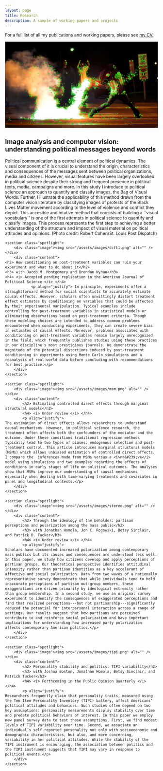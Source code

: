 ```yaml
---
layout: page
title: Research
description: A sample of working papers and projects
---
```

<p>For a full list of all my publications and working papers, please see <a href="/02cv" class="link">my CV.</a></p>
<section>
<section class="spotlight">
		<div class="image"><img src="/assets/images/ferguson10_kp.jpg" alt="" /></div>
		<div class="content">
			<h2>Image analysis and computer vision: understanding political messages beyond words</h2>
			<p> Political communication is a central element of political dynamics. The visual component of it is crucial to understand the origin, characteristics and consequences of the messages sent between political organizations, media and citizens. However, visual features have been largely overlooked in political science despite their strong and frequent presence in political texts, media, campaigns and more. In this study I introduce to political science an approach to quantify and classify images, the Bag of Visual Words. Further, I illustrate the applicability of this method drawn from the computer vision literature by classifying images of protests of the Black Lives Matter movement according to the level of violence and conflict they depict. This accesible and intutive method that consists of building a ``visual vocabulary'' is one of the first attempts in political science to quantify and classify images. This process represents the first step to achieving a better understanding of the structure and impact of visual material on political attitudes and opinions. <span style="color: ##DCDCDC">(Photo credit: Robert Cohen/St. Louis Post Dispatch)</span></p>
		</div>
	</section>

	<section class="spotlight">
		<div class="image"><img src="/assets/images/dcft1.png" alt="" /></div>
		<div class="content">
	<h2> How conditioning on post-treatment variables can ruin your experiment and what to do about it</h2>
	<h3> with Jacob M. Montgomery and Brendan Nyhan</h3>
	<h4> <i> Accepted pending replication in the American Journal of Political Science </i> </h4>
				<p align="justify"> In principle, experiments offer a straightforward method for social scientists to accurately estimate causal effects. However, scholars often unwittingly distort treatment effect estimates by conditioning on variables that could be affected by their experimental manipulation. Typical examples include controlling for post-treatment variables in statistical models or eliminating observations based on post-treatment criteria. Though these modeling choices are intended to address common problems encountered when conducting experiments, they can create severe bias in estimates of causal effects. Moreover, problems associated with conditioning on post-treatment variables remain largely unrecognized in the field, which frequently publishes studies using these practices in our discipline's most prestigious journals. We demonstrate the magnitude of the potential distortions induced by post-treatment conditioning in experiments using Monte Carlo simulations and a reanalysis of real-world data before concluding with recommendations for best practice.</p>
		</div>
	</section>
	
	<section class="spotlight">
		<div class="image"><img src="/assets/images/msm.png" alt="" /></div>
		<div class="content">
			<h2> Estimating controlled direct effects through marginal structural models</h2>
			<h4> <i> Under review </i> </h4>
			<p align="justify">
	The estimation of direct effects allows researchers to understand causal mechanisms. However, in political science research, the treatment often affects both the confounders of the mediator and the outcome. Under these conditions traditional regression methods typically lead to two types of biases: endogenous selection and post-treatment control. This article introduces marginal structural models (MSMs) which allows unbiased estimation of controlled direct effects. I compare the  inferences made from MSMs versus a <i>na&#239;ve</i> model using simulations and two examples regarding the effects of conditions in early stages of life on political outcomes. The analyses show that MSMs improve our understanding of causal mechanisms especially when dealing with time-varying treatments and covariates in panel and longitudinal contexts.</p>
		</div>
	</section>
	
	<section class="spotlight">
		<div class="image"><img src="/assets/images/stereo.png" alt="" /></div>
		<div class="content">
			<h2> Through the ideology of the beholder: partisan perceptions and polarization among the mass public</h2>
			<h3> with Jonathan Homola, Jon C. Rogowski, Betsy Sinclair, and Patrick D. Tucker</h3>
			<h4> <i> Under review </i> </h4>
			<p align="justify">
	Scholars have documented increased polarization among contemporary mass publics but its causes and consequences are understood less well. In this paper, we study how citizens develop and apply perceptions of partisan groups. Our theoretical perspective identifies attitudinal intensity rather than partisan identities as a key accelerant of affective and social polarization. Data from two waves of a nationally representative survey demonstrate that while individuals tend to hold inaccurate perceptions of partisan out-group members, these exaggerations are driven primarily by ideological extremity rather than group membership. In a second study, we use an original survey experiment to identify the consequences of exaggerated perceptions and find that realized perceptions---but not partisanship---significantly reduced the potential for interpersonal interaction across a range of settings. Our results suggest that how partisans are perceived contribute to and reinforce social polarization and have important implications for understanding how increased party polarization affects contemporary American politics.</p>
		</div>
	</section>

	<section class="spotlight">
		<div class="image"><img src="/assets/images/tipi.png" alt="" /></div>
		<div class="content">
			<h2> Personality stability and politics: TIPI variability</h2>
			<h3> with Joshua Boston, Jonathan Homola, Betsy Sinclair, and Patrick Tucker</h3>
			<h4> <i> Forthcoming in the Public Opinion Quarterly </i> </h4>
			<p align="justify">
	Researchers frequently claim that personality traits, measured using the Ten Item Personality Inventory (TIPI) battery, affect Americans’ political attitudes and behaviors. Such studies often depend on two key assumptions: personality measurements display stability over time and predate political behaviors of interest. In this paper we employ new panel survey data to test these assumptions. First, we find modest levels of TIPI variability over time. Second, we associate an individual’s self-reported personality not only with socioeconomic and demographic characteristics, but also, and more concerning, variability in her political attitudes. While the stability of the TIPI instrument is encouraging, the association between politics and the TIPI instrument suggests that TIPI may vary in response to political events.</p>
		</div>
	</section>
</section>

